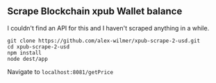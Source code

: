 ## Scrape Blockchain xpub Wallet balance

I couldn't find an API for this and I haven't scraped anything in a while.

    git clone https://github.com/alex-wilmer/xpub-scrape-2-usd.git
    cd xpub-scrape-2-usd
    npm install
    node dest/app

Navigate to `localhost:8081/getPrice`
